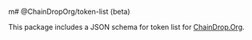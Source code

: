 m# @ChainDropOrg/token-list (beta)

This package includes a JSON schema for token list for [ChainDrop.Org](https://chaindrop.org/).
